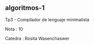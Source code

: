 ## algoritmos-1
Tp3 - Compilador de lenguaje minimalista 

Nota : 10

Catedra : Rosita Wasenchaswer
